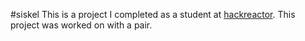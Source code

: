 #siskel
This is a project I completed as a student at [hackreactor](http://hackreactor.com). This project was worked on with a pair.